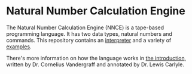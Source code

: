 # Natural Number Calculation Engine

The Natural Number Calculation Engine (NNCE) is a tape-based programming language. It has two data types, natural numbers and commands.
This repository contains an [interpreter](interpreter.md) and a variety of [examples](examples/README.md).

There's more information on how the language works in [the introduction](introduction.md), written by Dr. Cornelius Vandergraff and annotated by Dr. Lewis Carlyle.

